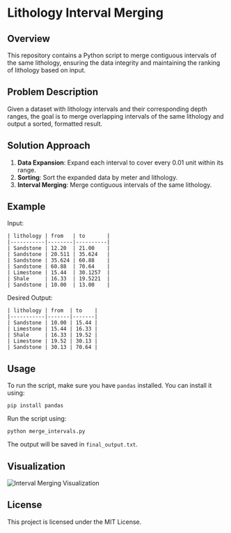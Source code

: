 # Lithology Interval Merging

## Overview

This repository contains a Python script to merge contiguous intervals of the same lithology, ensuring the data integrity and maintaining the ranking of lithology based on input.

## Problem Description

Given a dataset with lithology intervals and their corresponding depth ranges, the goal is to merge overlapping intervals of the same lithology and output a sorted, formatted result.

## Solution Approach

1. **Data Expansion**: Expand each interval to cover every 0.01 unit within its range.
2. **Sorting**: Sort the expanded data by meter and lithology.
3. **Interval Merging**: Merge contiguous intervals of the same lithology.

## Example

Input:
```
| lithology | from   | to       |
|-----------|--------|----------|
| Sandstone | 12.20  | 21.00    |
| Sandstone | 20.511 | 35.624   |
| Sandstone | 35.624 | 60.88    |
| Sandstone | 60.88  | 70.64    |
| Limestone | 15.44  | 30.1257  |
| Shale     | 16.33  | 19.5221  |
| Sandstone | 10.00  | 13.00    |
```

Desired Output:
```
| lithology | from  | to    |
|-----------|-------|-------|
| Sandstone | 10.00 | 15.44 |
| Limestone | 15.44 | 16.33 |
| Shale     | 16.33 | 19.52 |
| Limestone | 19.52 | 30.13 |
| Sandstone | 30.13 | 70.64 |
```

## Usage

To run the script, make sure you have `pandas` installed. You can install it using:

```
pip install pandas
```

Run the script using:

```
python merge_intervals.py
```

The output will be saved in `final_output.txt`.

## Visualization

![Interval Merging Visualization](./visualization.png)

## License

This project is licensed under the MIT License.
```

